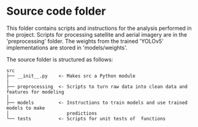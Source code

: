 # Source code folder

This folder contains scripts and instructions for the analysis performed in the project. Scripts for processing satellite and aerial imagery are in the 'preprocessing' folder. The weights from the trained 'YOLOv5' implementations are stored in 'models/weights'.

The source folder is structured as follows:
```
src
├── __init__.py    <- Makes src a Python module
|
├── preprocessing  <- Scripts to turn raw data into clean data and features for modeling
│
├── models         <- Instructions to train models and use trained models to make
│                     predictions
└── tests          <- Scripts for unit tests of  functions
```
